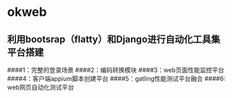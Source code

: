 okweb
=====
利用bootsrap（flatty）和Django进行自动化工具集平台搭建
-
####1：完整的登录场景
####2：编码转换模块
####3：web页面性能监控平台
####4：客户端appium脚本创建平台
####5：gatling性能测试平台融合
####6: web网页自动化测试平台
